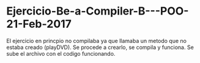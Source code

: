 # Ejercicio-Be-a-Compiler-B---POO-21-Feb-2017


El ejercicio en princpio no compilaba ya que llamaba un metodo que no estaba creado (playDVD). Se procede a crearlo, se compila y funciona.
Se sube el archivo con el codigo funcionando.
